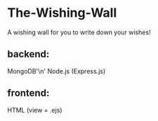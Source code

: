 # The-Wishing-Wall
A wishing wall for you to write down your wishes!

## backend:
MongoDB'\n'
Node.js (Express.js)

## frontend:
HTML (view = .ejs)
